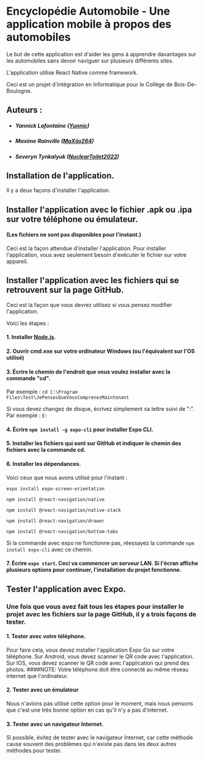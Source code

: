 # Encyclopédie Automobile - Une application mobile à propos des automobiles
Le but de cette application est d'aider les gens à apprendre davantages sur les automobiles sans devoir naviguer sur plusieurs différents sites.

L'application utilise React Native comme framework.

Ceci est un projet d'intégration en Informatique pour le Collège de Bois-De-Boulogne.


## Auteurs :
- ##### Yannick Lafontaine ([Yunnic](https://github.com/Yunnic))
- ##### Maxime Rainville ([MaXijo264](https://github.com/MaXijo264))
- ##### Severyn Tynkalyuk ([NuclearToilet2022](https://github.com/NuclearToilet2022))

## Installation de l'application.
Il y a deux façons d'installer l'application.

## Installer l'application avec le fichier .apk ou .ipa sur votre téléphone ou émulateur.
#### (Les fichiers ne sont pas disponibles pour l'instant.)
Ceci est la façon attendue d'installer l'application.
Pour installer l'application, vous avez seulement besoin d'exécuter le fichier sur votre appareil.

## Installer l'application avec les fichiers qui se retrouvent sur la page GitHub.
Ceci est la façon que vous devrez utilisez si vous pensez modifier l'application.
	
Voici les étapes :
#### 1. Installer [Node.js](https://nodejs.org/en/download/).
#### 2. Ouvrir cmd.exe sur votre ordinateur Windows (ou l'équivalent sur l'OS utilisé)
#### 3. Écrire le chemin de l'endroit que vous voulez installer avec la commande "cd".
Par exemple : `cd C:\Program Files\Test\JePensesQueVousComprenezMaintenant`
	
Si vous devez changez de disque, écrivez simplement sa lettre suivi de ":".
Par exemple : `E:`
#### 4. Écrire `npm install -g expo-cli` pour installer Expo CLI.
#### 5. Installer les fichiers qui sont sur GitHub et indiquer le chemin des fichiers avec la commande cd.
#### 6. Installer les dépendances.
Voici ceux que nous avons utilisé pour l'instant :

`expo install expo-screen-orientation`

`npm install @react-navigation/native`

`npm install @react-navigation/native-stack`

`npm install @react-navigation/drawer`

`npm install @react-navigation/bottom-tabs`

Si la commande avec expo ne fonctionne pas, réessayez la commande `npm install expo-cli` avec ce chemin.
#### 7. Écrire `expo start`. Ceci va commencer un serveur LAN. Si l'écran affiche plusieurs options pour continuer, l'installation du projet fonctionne.

## Tester l'application avec Expo.

### Une fois que vous avez fait tous les étapes pour installer le projet avec les fichiers sur la page GitHub, il y a trois façons de tester.
 
#### 1. Tester avec votre téléphone.
Pour faire cela, vous devez installer l'application Expo Go sur votre téléphone.
Sur Android, vous devez scanner le QR code avec l'application.
Sur IOS, vous devez scanner le QR code avec l'application qui prend des photos.
####NOTE: Votre téléphone doit être connecté au même réseau internet que l'ordinateur.
#### 2. Tester avec un émulateur
Nous n'avions pas utilisé cette option pour le moment, mais nous pensons que c'est une très bonne option en cas qu'il n'y a pas d'internet.
#### 3. Tester avec un navigateur Internet.
Si possible, évitez de tester avec le navigateur Internet, car cette méthode cause souvent des problèmes qui n'existe pas dans les deux autres méthodes pour tester.
